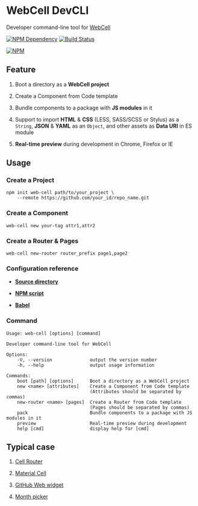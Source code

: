 # WebCell DevCLI

Developer command-line tool for [WebCell](https://web-cell.tk/)

[![NPM Dependency](https://david-dm.org/EasyWebApp/DevCLI.svg)](https://david-dm.org/EasyWebApp/DevCLI)
[![Build Status](https://travis-ci.com/EasyWebApp/DevCLI.svg?branch=master)](https://travis-ci.com/EasyWebApp/DevCLI)

[![NPM](https://nodei.co/npm/web-cell-cli.png?downloads=true&downloadRank=true&stars=true)](https://nodei.co/npm/web-cell-cli/)



## Feature

 1. Boot a directory as a **WebCell project**

 2. Create a Component from Code template

 3. Bundle components to a package with **JS modules** in it

 4. Support to import **HTML** & **CSS** (LESS, SASS/SCSS or Stylus) as a `String`, **JSON** & **YAML** as an `Object`, and other assets as **Data URI** in ES module

 5. **Real-time preview** during development in Chrome, Firefox or IE



## Usage


### Create a Project

```Shell
npm init web-cell path/to/your_project \
    --remote https://github.com/your_id/repo_name.git
```

### Create a Component

```Shell
web-cell new your-tag attr1,attr2
```

### Create a Router & Pages

```Shell
web-cell new-router router_prefix page1,page2
```

### Configuration reference

 - [**Source directory**](https://github.com/EasyWebApp/material-cell/blob/master/package.json#L24)

 - [**NPM script**](https://github.com/EasyWebApp/material-cell/blob/master/package.json#L29)

 - [**Babel**](https://github.com/EasyWebApp/material-cell/blob/master/package.json#L55)


### Command

    Usage: web-cell [options] [command]

    Developer command-line tool for WebCell

    Options:
        -V, --version              output the version number
        -h, --help                 output usage information

    Commands:
        boot [path] [options]      Boot a directory as a WebCell project
        new <name> [attributes]    Create a Component from Code template
                                   (Attributes should be separated by commas)
        new-router <name> [pages]  Create a Router from Code template
                                   (Pages should be separated by commas)
        pack                       Bundle components to a package with JS modules in it
        preview                    Real-time preview during development
        help [cmd]                 display help for [cmd]



## Typical case

 1. [Cell Router](https://web-cell.tk/cell-router/)

 2. [Material Cell](https://web-cell-ht.ml)

 3. [GitHub Web widget](https://tech-query.me/GitHub-Web-Widget/)

 4. [Month picker](https://tech-query.me/month-picker/)
